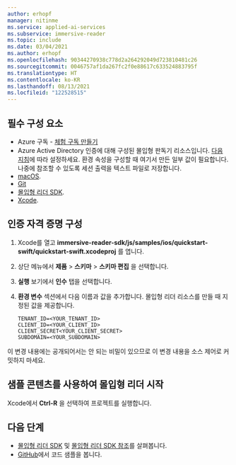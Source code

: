 ```yaml
---
author: erhopf
manager: nitinme
ms.service: applied-ai-services
ms.subservice: immersive-reader
ms.topic: include
ms.date: 03/04/2021
ms.author: erhopf
ms.openlocfilehash: 90344270938c778d2a264292049d723810481c26
ms.sourcegitcommit: 0046757af1da267fc2f0e88617c633524883795f
ms.translationtype: HT
ms.contentlocale: ko-KR
ms.lasthandoff: 08/13/2021
ms.locfileid: "122528515"
---
```

## <a name="prerequisites"></a>필수 구성 요소

* Azure 구독 - [체험 구독 만들기](https://azure.microsoft.com/free/cognitive-services)
* Azure Active Directory 인증에 대해 구성된 몰입형 판독기 리소스입니다. [다음 지침](../../how-to-create-immersive-reader.md)에 따라 설정하세요.  환경 속성을 구성할 때 여기서 만든 일부 값이 필요합니다. 나중에 참조할 수 있도록 세션 출력을 텍스트 파일로 저장합니다.
* [macOS](https://www.apple.com/macos).
* [Git](https://git-scm.com/)
* [몰입형 리더 SDK](https://github.com/microsoft/immersive-reader-sdk).
* [Xcode](https://apps.apple.com/us/app/xcode/id497799835?mt=12).

## <a name="configure-authentication-credentials"></a>인증 자격 증명 구성

1. Xcode를 열고 **immersive-reader-sdk/js/samples/ios/quickstart-swift/quickstart-swift.xcodeproj** 를 엽니다.
1. 상단 메뉴에서 **제품** > **스키마** > **스키마 편집** 을 선택합니다.
1. **실행** 보기에서 **인수** 탭을 선택합니다.
1. **환경 변수** 섹션에서 다음 이름과 값을 추가합니다. 몰입형 리더 리소스를 만들 때 지정된 값을 제공합니다.

    ```text
    TENANT_ID=<YOUR_TENANT_ID>
    CLIENT_ID=<YOUR_CLIENT_ID>
    CLIENT_SECRET<YOUR_CLIENT_SECRET>
    SUBDOMAIN=<YOUR_SUBDOMAIN>
    ```

이 변경 내용에는 공개되어서는 안 되는 비밀이 있으므로 이 변경 내용을 소스 제어로 커밋하지 마세요.

## <a name="start-the-immersive-reader-with-sample-content"></a>샘플 콘텐츠를 사용하여 몰입형 리더 시작

Xcode에서 **Ctrl-R** 을 선택하여 프로젝트를 실행합니다.

## <a name="next-steps"></a>다음 단계

* [몰입형 리더 SDK](https://github.com/microsoft/immersive-reader-sdk) 및 [몰입형 리더 SDK 참조](../../reference.md)를 살펴봅니다.
* [GitHub](https://github.com/microsoft/immersive-reader-sdk/tree/master/js/samples/)에서 코드 샘플을 봅니다.
